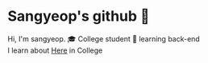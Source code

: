 # Sangyeop's github 👋
Hi, I'm sangyeop.
🎓 College student
🌱 learning back-end  
I learn about [Here](https://relic-stew-8f5.notion.site/6fea89097d8d4be689df1dea34602b14) in College
